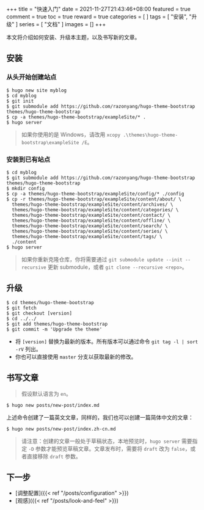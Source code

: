 +++
title = "快速入门"
date = 2021-11-27T21:43:46+08:00
featured = true
comment = true
toc = true
reward = true
categories = [
]
tags = [
  "安装",
  "升级"
]
series = [
  "文档"
]
images = []
+++

本文将介绍如何安装、升级本主题，以及书写新的文章。

<!--more-->

## 安装

### 从头开始创建站点

```shell
$ hugo new site myblog
$ cd myblog
$ git init
$ git submodule add https://github.com/razonyang/hugo-theme-bootstrap themes/hugo-theme-bootstrap
$ cp -a themes/hugo-theme-bootstrap/exampleSite/* .
$ hugo server
```

> 如果你使用的是 Windows，请改用 `xcopy .\themes\hugo-theme-bootstrap\exampleSite /E`。

### 安装到已有站点

```shell
$ cd myblog
$ git submodule add https://github.com/razonyang/hugo-theme-bootstrap themes/hugo-theme-bootstrap
$ mkdir config
$ cp -a themes/hugo-theme-bootstrap/exampleSite/config/* ./config
$ cp -r themes/hugo-theme-bootstrap/exampleSite/content/about/ \
  themes/hugo-theme-bootstrap/exampleSite/content/archives/ \
  themes/hugo-theme-bootstrap/exampleSite/content/categories/ \
  themes/hugo-theme-bootstrap/exampleSite/content/contact/ \
  themes/hugo-theme-bootstrap/exampleSite/content/offline/ \
  themes/hugo-theme-bootstrap/exampleSite/content/search/ \
  themes/hugo-theme-bootstrap/exampleSite/content/series/ \
  themes/hugo-theme-bootstrap/exampleSite/content/tags/ \
  ./content
$ hugo server
```

> 如果你重新克隆仓库，你将需要通过 `git submodule update --init --recursive` 更新 submodule，或者 `git clone --recursive <repo>`。

## 升级

```shell
$ cd themes/hugo-theme-bootstrap
$ git fetch
$ git checkout [version]
$ cd ../../
$ git add themes/hugo-theme-bootstrap
$ git commit -m 'Upgrade the theme'
```

- 将 `[version]` 替换为最新的版本。所有版本可以通过命令 `git tag -l | sort -rV` 列出。
- 你也可以直接使用 `master` 分支以获取最新的修改。

## 书写文章

> 假设默认语言为 `en`。

```shell
$ hugo new posts/new-post/index.md
```

上述命令创建了一篇英文文章，同样的，我们也可以创建一篇简体中文的文章：

```shell
$ hugo new posts/new-post/index.zh-cn.md
```

> 请注意：创建的文章一般处于草稿状态，本地预览时，`hugo server` 需要指定 `-D` 参数才能预览草稿文章。文章发布时，需要将 `draft` 改为 `false`，或者直接移除 `draft` 参数。

## 下一步

- [调整配置]({{< ref "/posts/configuration" >}})
- [观感]({{< ref "/posts/look-and-feel" >}})
